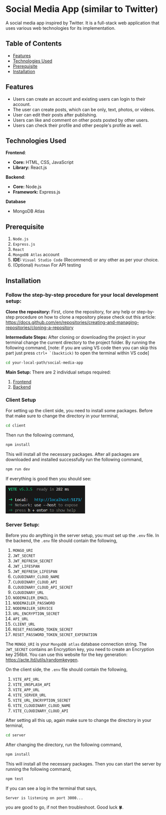 # Social Media App (similar to Twitter)

A social media app inspired by Twitter. It is a full-stack web application that uses various web technologies for its implementation.

## Table of Contents

- [Features](#features)
- [Technologies Used](#technologies-used)
- [Prerequisite](#prerequisite)
- [Installation](#installation)
<!-- - [Usage](#usage)
- [Project Structure](#project-structure)
- [License](#license) -->

## Features

- Users can create an account and existing users can login to their account.
- The user can create posts, which can be only, text, photos, or videos.
- User can edit their posts after publishing.
- Users can like and comment on other posts posted by other users.
- Users can check their profile and other people's profile as well.

## Technologies Used

**Frontend**:

- **Core:** HTML, CSS, JavaScript
- **Library:** React.js

**Backend**:

- **Core:** Node.js
- **Framework:** Express.js

**Database**

- MongoDB Atlas

## Prerequisite

1. `Node.js`
2. `Express.js`
3. `React`
4. `MongoDB Atlas` account
5. **IDE:** `Visual Studio Code` (Recommend) or any other as per your choice.
6. (Optional) `Postman` For API testing

## Installation

### Follow the step-by-step procedure for your local development setup:

**Clone the repository:**
First, clone the repository, for any help or step-by-step procedure on how to clone a repository please check out this article:
https://docs.github.com/en/repositories/creating-and-managing-repositories/cloning-a-repository

**Intermediate Steps:**
After cloning or downloading the project in your terminal change the current directory to the project folder.
By running the following command, [note: if you are using VS code then you can skip this part just press ``ctrl+ `(backtick)`` to open the terminal within VS code]

```bash
cd your-local-path/social-media-app
```

**Main Setup:**
There are 2 individual setups required:

1. [Frontend](#client-setup)
2. [Backend](#server-setup)

### Client Setup

For setting up the client side, you need to install some packages. Before that make sure to change the directory in your terminal,

```bash
cd client
```

Then run the following command,

```bash
npm install
```

This will install all the necessary packages. After all packages are downloaded and installed successfully run the following command,

```bash
npm run dev
```

If everything is good then you should see:

![Vite server running screenshot](images/vite.png)

### Server Setup:

Before you do anything in the server setup, you must set up the `.env` file. In the backend, the `.env` file should contain the following,

1. `MONGO_URI`
2. `JWT_SECRET`
3. `JWT_REFRESH_SECRET`
4. `JWT_LIFESPAN`
5. `JWT_REFRESH_LIFESPAN`
6. `CLOUDINARY_CLOUD_NAME`
7. `CLOUDINARY_CLOUD_API`
8. `CLOUDINARY_CLOUD_API_SECRET`
9. `CLOUDINARY_URL`
10. `NODEMAILER_EMAIL`
11. `NODEMAILER_PASSWORD`
12. `NODEMAILER_SERVICE`
13. `URL_ENCRYPTION_SECRET`
14. `API_URL`
15. `CLIENT_URL`
16. `RESET_PASSWORD_TOKEN_SECRET`
17. `RESET_PASSWORD_TOKEN_SECRET_EXPIRATION`

The `MONGO_URI` is your `MongoDB atlas` database connection string.
The `JWT_SECRET` contains an Encryption key, you need to create an Encryption key 256bit. You can use this website for the key generation: https://acte.ltd/utils/randomkeygen.

On the client side, the `.env` file should contain the following,

1. `VITE_API_URL`
2. `VITE_UNSPLASH_API`
3. `VITE_APP_URL`
4. `VITE_SERVER_URL`
5. `VITE_URL_ENCRYPTION_SECRET`
6. `VITE_CLOUDINARY_CLOUD_NAME`
7. `VITE_CLOUDINARY_CLOUD_API`

After setting all this up, again make sure to change the directory in your terminal,

```bash
cd server
```
After changing the directory, run the following command,

```bash
npm install
```
This will install all the necessary packages. Then you can start the server by running the following command,

```bash
npm test
```

If you can see a log in the terminal that says,

```bash
Server is listening on port 3000...
```

you are good to go, if not then troubleshoot. Good luck 🍀.
